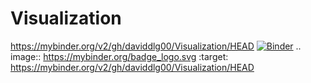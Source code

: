 # Visualization
https://mybinder.org/v2/gh/daviddlg00/Visualization/HEAD
[![Binder](https://mybinder.org/badge_logo.svg)](https://mybinder.org/v2/gh/daviddlg00/Visualization/HEAD)
.. image:: https://mybinder.org/badge_logo.svg
 :target: https://mybinder.org/v2/gh/daviddlg00/Visualization/HEAD
